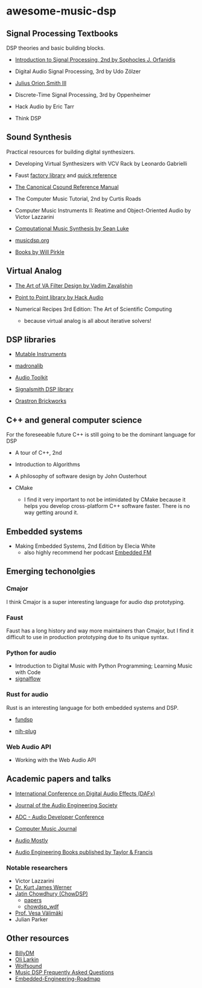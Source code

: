 # awesome-music-dsp

## Signal Processing Textbooks

DSP theories and basic building blocks.

- [Introduction to Signal Processing, 2nd by Sophocles J. Orfanidis](https://eceweb1.rutgers.edu/~orfanidi/intro2sp/2e/)

- Digital Audio Signal Processing, 3rd by Udo Zölzer

- [Julius Orion Smith III](https://ccrma.stanford.edu/~jos/)

- Discrete-Time Signal Processing, 3rd by Oppenheimer

- Hack Audio by Eric Tarr

- Think DSP

## Sound Synthesis

Practical resources for building digital synthesizers.

- Developing Virtual Synthesizers with VCV Rack by Leonardo Gabrielli

- Faust [factory library](https://faustlibraries.grame.fr/) and [quick reference](https://github.com/grame-cncm/faust/blob/master-dev/documentation/faust-quick-reference.pdf)

- [The Canonical Csound Reference Manual](https://www.csounds.com/manual/html/)

- The Computer Music Tutorial, 2nd by Curtis Roads

- Computer Music Instruments II: Reatime and Object-Oriented Audio by Victor Lazzarini

- [Computational Music Synthesis by Sean Luke](https://cs.gmu.edu/~sean/book/synthesis/)

- [musicdsp.org](https://www.musicdsp.org/en/latest/index.html)

- [Books by Will Pirkle](https://www.willpirkle.com/)

## Virtual Analog

- [The Art of VA Filter Design by Vadim Zavalishin](https://www.native-instruments.com/fileadmin/ni_media/downloads/pdf/VAFilterDesign_2.1.2.pdf)

- [Point to Point library by Hack Audio](https://github.com/HackAudio/PointToPoint_LT)

- Numerical Recipes 3rd Edition: The Art of Scientific Computing
    - because virtual analog is all about iterative solvers!

## DSP libraries

- [Mutable Instruments](https://github.com/pichenettes/eurorack)

- [madronalib](https://github.com/madronalabs/madronalib)

- [Audio Toolkit](https://github.com/AudioTK/AudioTK)

- [Signalsmith DSP library](https://signalsmith-audio.co.uk/code/dsp)

- [Orastron Brickworks](https://git.orastron.com/orastron/brickworks)

## C++ and general computer science

For the foreseeable future C++ is still going to be the dominant language for DSP

- A tour of C++, 2nd

- Introduction to Algorithms

- A philosophy of software design by John Ousterhout

- CMake
    - I find it very important to not be intimidated by CMake because it helps you develop cross-platform C++ software faster. There is no way getting around it.


## Embedded systems

- Making Embedded Systems, 2nd Edition by Elecia White
    - also highly recommend her podcast [Embedded FM](https://embedded.fm/)


## Emerging techonolgies

### Cmajor

I think Cmajor is a super interesting language for audio dsp prototyping.

### Faust

Faust has a long history and way more maintainers than Cmajor, but I find it difficult to use in production prototyping due to its unique syntax.

### Python for audio

- Introduction to Digital Music with Python Programming; Learning Music with Code
- [signalflow](https://github.com/ideoforms/signalflow)

### Rust for audio

Rust is an interesting language for both embedded systems and DSP.

- [fundsp](https://github.com/SamiPerttu/fundsp)

- [nih-plug](https://github.com/robbert-vdh/nih-plug)

### Web Audio API

- Working with the Web Audio API

## Academic papers and talks


- [International Conference on Digital Audio Effects (DAFx)](https://dafx.de/)

- [Journal of the Audio Engineering Society](https://aes2.org/publications/journal)

- [ADC - Audio Developer Conference](https://www.youtube.com/@audiodevcon/videos)

- [Computer Music Journal](https://direct.mit.edu/comj)

- [Audio Mostly](https://audiomostly.com/)

- [Audio Engineering Books published by Taylor & Francis](https://www.taylorfrancis.com/search?subject=SCAR7005&context=ubx&sortBy=newest-to-oldest&key=)


### Notable researchers

- Victor Lazzarini
- [Dr. Kurt James Werner](https://ccrma.stanford.edu/~kwerner/)
- [Jatin Chowdhury (ChowDSP)](https://jatinchowdhury18.medium.com/)
    - [papers](https://ccrma.stanford.edu/~jatin/papers/)
    - [chowdsp_wdf](https://github.com/Chowdhury-DSP/chowdsp_wdf)
- [Prof. Vesa Välimäki](https://research.aalto.fi/en/persons/vesa-v%C3%A4lim%C3%A4ki)
- Julian Parker

## Other resources

- [BillyDM](https://github.com/BillyDM/awesome-audio-dsp)
- [Oli Larkin](https://github.com/olilarkin/awesome-musicdsp)
- [Wolfsound](https://thewolfsound.com/resources/)
- [Music DSP Frequently Asked Questions](http://sites.music.columbia.edu/cmc/music-dsp/musicdspFAQ.html)
- [Embedded-Engineering-Roadmap](https://github.com/m3y54m/Embedded-Engineering-Roadmap?tab=readme-ov-file)